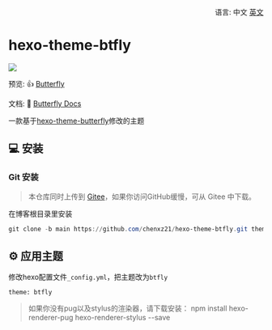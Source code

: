 <div align="right">
  语言:
  中文
  <a title="English" href="/README.md">英文</a>
</div>

# hexo-theme-btfly

![](https://cdn.jsdelivr.net/gh/chenxz21/public-picture@main/6.png)

预览: 👍 [Butterfly](https://www.chenxuezhi.top)

文档: 📖 [Butterfly Docs](https://butterfly.js.org/posts/21cfbf15/)

一款基于[hexo-theme-butterfly](https://github.com/jerryc127/hexo-theme-butterfly)修改的主题

## 💻 安装

### Git 安装

> 本仓库同时上传到 [Gitee](https://gitee.com/chenxz21/hexo-theme-btfly.git)，如果你访问GitHub缓慢，可从 Gitee 中下载。

在博客根目录里安装
```powershell
git clone -b main https://github.com/chenxz21/hexo-theme-btfly.git themes/btfly
```

## ⚙ 应用主题

修改hexo配置文件`_config.yml`，把主题改为`btfly`

```
theme: btfly
```

>如果你没有pug以及stylus的渲染器，请下载安装： npm install hexo-renderer-pug hexo-renderer-stylus --save
